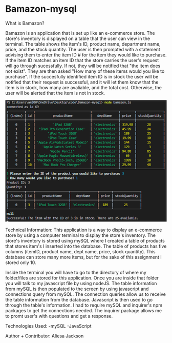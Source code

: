 # Bamazon-mysql

What is Bamazon?

Bamazon is an application that is set up like an e-commerce store. The store's inventory is displayed on a table that the user can view in the terminal. The table shows the item's ID, product name, department name, price, and the stock quantity. The user is then prompted with a statement advising them to enter the item ID # for the item they would like to purchase. If the item ID matches an item ID that the store carries the user's request will go through sucessfully. If not, they will be notified that "the item does not exist". They are then asked "How many of these items would you like to purchase". If the succesfully identified item ID is in stock the user will be notified that their request is successful, and it will let them know that the item is in stock, how many are avaliable, and the total cost. Otherwise, the user will be alerted that the item is not in stock.

![bamazon](bamazon.PNG)


Technical Information: 
This application is a way to display an e-commerce store by using a computer terminal to display the store's inventory. The store's inventory is stored using mySQL where I created a table of products that stores item's I inserted into the database. The table of products has five columns (itemID, product name, dept name, price, stock quantity). This database can store many more items, but for the sake of this assignment I stored only 10. 
 
Inside the terminal you will have to go to the directory of where my folder/files are stored for this application. Once you are inside that folder you will talk to my javascript file by using nodeJS. The table information from mySQL is then populated to the screen by using javascript and connections query from mySQL. The connection queries allow us to receive the table information from the database. Javascript is then used to go through the table's information. I had to require mySQL and inquirer's npm packages to get the connections needed. The inquirer package allows me to promt user's with questions and get a response. 


Technologies Used:
-mySQL
-JavaScript

Author + Contributor:
Aliesa Jackson